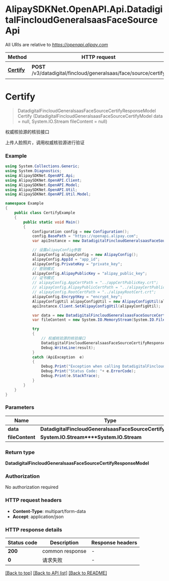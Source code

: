 # AlipaySDKNet.OpenAPI.Api.DatadigitalFincloudGeneralsaasFaceSourceApi

All URIs are relative to *https://openapi.alipay.com*

Method | HTTP request | Description
------------- | ------------- | -------------
[**Certify**](DatadigitalFincloudGeneralsaasFaceSourceApi.md#certify) | **POST** /v3/datadigital/fincloud/generalsaas/face/source/certify | 权威核验源的核验接口


<a name="certify"></a>
# **Certify**
> DatadigitalFincloudGeneralsaasFaceSourceCertifyResponseModel Certify (DatadigitalFincloudGeneralsaasFaceSourceCertifyModel data = null, System.IO.Stream fileContent = null)

权威核验源的核验接口

上传人脸照片，调用权威核验源进行验证

### Example
```csharp
using System.Collections.Generic;
using System.Diagnostics;
using AlipaySDKNet.OpenAPI.Api;
using AlipaySDKNet.OpenAPI.Client;
using AlipaySDKNet.OpenAPI.Model;
using AlipaySDKNet.OpenAPI.Util;
using AlipaySDKNet.OpenAPI.Util.Model;

namespace Example
{
    public class CertifyExample
    {
        public static void Main()
        {
            Configuration config = new Configuration();
            config.BasePath = "https://openapi.alipay.com";
            var apiInstance = new DatadigitalFincloudGeneralsaasFaceSourceApi(config);

            // 设置alipayConfig参数
            AlipayConfig alipayConfig = new AlipayConfig();
            alipayConfig.AppId = "app_id";
            alipayConfig.PrivateKey = "private_key";
            // 密钥模式
            alipayConfig.AlipayPublicKey = "alipay_public_key";
            // 证书模式
            // alipayConfig.AppCertPath = "../appCertPublicKey.crt";
            // alipayConfig.AlipayPublicCertPath = "../alipayCertPublicKey_RSA2.crt";
            // alipayConfig.RootCertPath = "../alipayRootCert.crt";
            alipayConfig.EncryptKey = "encrypt_key";
            AlipayConfigUtil alipayConfigUtil = new AlipayConfigUtil(alipayConfig);
            apiInstance.Client.SetAlipayConfigUtil(alipayConfigUtil);

            var data = new DatadigitalFincloudGeneralsaasFaceSourceCertifyModel(); // DatadigitalFincloudGeneralsaasFaceSourceCertifyModel |  (optional) 
            var fileContent = new System.IO.MemoryStream(System.IO.File.ReadAllBytes("/path/to/file.txt"));  // System.IO.Stream |  (optional) 

            try
            {
                // 权威核验源的核验接口
                DatadigitalFincloudGeneralsaasFaceSourceCertifyResponseModel result = apiInstance.Certify(data, fileContent);
                Debug.WriteLine(result);
            }
            catch (ApiException  e)
            {
                Debug.Print("Exception when calling DatadigitalFincloudGeneralsaasFaceSourceApi.Certify: " + e.Message );
                Debug.Print("Status Code: "+ e.ErrorCode);
                Debug.Print(e.StackTrace);
            }
        }
    }
}
```

### Parameters

Name | Type | Description  | Notes
------------- | ------------- | ------------- | -------------
 **data** | **DatadigitalFincloudGeneralsaasFaceSourceCertifyModel**|  | [optional] 
 **fileContent** | **System.IO.Stream****System.IO.Stream**|  | [optional] 

### Return type

**DatadigitalFincloudGeneralsaasFaceSourceCertifyResponseModel**

### Authorization

No authorization required

### HTTP request headers

 - **Content-Type**: multipart/form-data
 - **Accept**: application/json


### HTTP response details
| Status code | Description | Response headers |
|-------------|-------------|------------------|
| **200** | common response |  -  |
| **0** | 请求失败 |  -  |

[[Back to top]](#) [[Back to API list]](../README.md#documentation-for-api-endpoints) [[Back to README]](../README.md)

